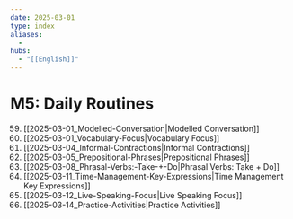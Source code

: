 ```yaml
---
date: 2025-03-01
type: index
aliases:
  -
hubs:
  - "[[English]]"
---
```


# M5: Daily Routines

59. [[2025-03-01_Modelled-Conversation|Modelled Conversation]]
60. [[2025-03-01_Vocabulary-Focus|Vocabulary Focus]]
61. [[2025-03-04_Informal-Contractions|Informal Contractions]]
62. [[2025-03-05_Prepositional-Phrases|Prepositional Phrases]]
63. [[2025-03-08_Phrasal-Verbs:-Take-+-Do|Phrasal Verbs: Take + Do]]
64. [[2025-03-11_Time-Management-Key-Expressions|Time Management Key Expressions]]
65. [[2025-03-12_Live-Speaking-Focus|Live Speaking Focus]]
66. [[2025-03-14_Practice-Activities|Practice Activities]]

